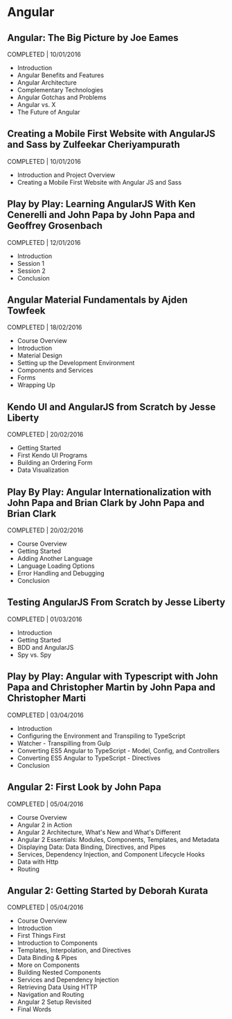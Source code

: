 # Angular

## Angular: The Big Picture by Joe Eames
COMPLETED | 10/01/2016

- Introduction
- Angular Benefits and Features
- Angular Architecture
- Complementary Technologies
- Angular Gotchas and Problems
- Angular vs. X
- The Future of Angular

## Creating a Mobile First Website with AngularJS and Sass by Zulfeekar Cheriyampurath
COMPLETED | 10/01/2016

- Introduction and Project Overview
- Creating a Mobile First Website with Angular JS and Sass

## Play by Play: Learning AngularJS With Ken Cenerelli and John Papa by John Papa and Geoffrey Grosenbach
COMPLETED | 12/01/2016

- Introduction
- Session 1
- Session 2
- Conclusion

## Angular Material Fundamentals by Ajden Towfeek
COMPLETED | 18/02/2016

- Course Overview
- Introduction
- Material Design
- Setting up the Development Environment
- Components and Services
- Forms
- Wrapping Up

## Kendo UI and AngularJS from Scratch by Jesse Liberty
COMPLETED | 20/02/2016

- Getting Started
- First Kendo UI Programs
- Building an Ordering Form
- Data Visualization

## Play By Play: Angular Internationalization with John Papa and Brian Clark by John Papa and Brian Clark
COMPLETED | 20/02/2016

- Course Overview
- Getting Started
- Adding Another Language
- Language Loading Options
- Error Handling and Debugging
- Conclusion

## Testing AngularJS From Scratch by Jesse Liberty
COMPLETED | 01/03/2016

- Introduction
- Getting Started
- BDD and AngularJS
- Spy vs. Spy

## Play by Play: Angular with Typescript with John Papa and Christopher Martin by John Papa and Christopher Marti
COMPLETED | 03/04/2016

- Introduction
- Configuring the Environment and Transpiling to TypeScript
- Watcher - Transpilling from Gulp
- Converting ES5 Angular to TypeScript - Model, Config, and Controllers
- Converting ES5 Angular to TypeScript - Directives
- Conclusion

## Angular 2: First Look by John Papa
COMPLETED | 05/04/2016

- Course Overview
- Angular 2 in Action
- Angular 2 Architecture, What's New and What's Different
- Angular 2 Essentials: Modules, Components, Templates, and Metadata
- Displaying Data: Data Binding, Directives, and Pipes
- Services, Dependency Injection, and Component Lifecycle Hooks
- Data with Http
- Routing

## Angular 2: Getting Started by Deborah Kurata
COMPLETED | 05/04/2016

- Course Overview
- Introduction
- First Things First
- Introduction to Components
- Templates, Interpolation, and Directives
- Data Binding & Pipes
- More on Components
- Building Nested Components
- Services and Dependency Injection
- Retrieving Data Using HTTP
- Navigation and Routing
- Angular 2 Setup Revisited
- Final Words
